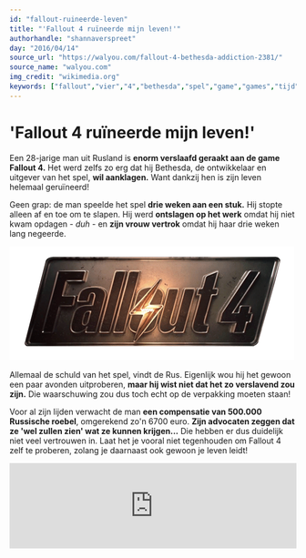 ```yaml
---
id: "fallout-ruineerde-leven"
title: "'Fallout 4 ruïneerde mijn leven!'"
authorhandle: "shannaverspreet"
day: "2016/04/14"
source_url: "https://walyou.com/fallout-4-bethesda-addiction-2381/"
source_name: "walyou.com"
img_credit: "wikimedia.org"
keywords: ["fallout","vier","4","bethesda","spel","game","games","tijd","veel","te","verspillen","verspilling","leven","Rusland","Rus","Russische","man"]
---
```

# 'Fallout 4 ruïneerde mijn leven!'
Een 28-jarige man uit Rusland is **enorm verslaafd geraakt aan de game Fallout 4.** Het werd zelfs zo erg dat hij Bethesda, de ontwikkelaar en uitgever van het spel, **wil aanklagen.** Want dankzij hen is zijn leven helemaal geruïneerd!

Geen grap: de man speelde het spel **drie weken aan een stuk.** Hij stopte alleen af en toe om te slapen. Hij werd **ontslagen op het werk** omdat hij niet kwam opdagen - _duh_ - en **zijn vrouw vertrok** omdat hij haar drie weken lang negeerde.

![wikimedia.org - het logo van Fallout 4](2.png "Credit: wikimedia.org - het logo van Fallout 4")

Allemaal de schuld van het spel, vindt de Rus. Eigenlijk wou hij het gewoon een paar avonden uitproberen, **maar hij wist niet dat het zo verslavend zou zijn.** Die waarschuwing zou dus toch echt op de verpakking moeten staan!

Voor al zijn lijden verwacht de man **een compensatie van 500.000 Russische roebel**, omgerekend zo'n 6700 euro. **Zijn advocaten zeggen dat ze 'wel zullen zien' wat ze kunnen krijgen...** Die hebben er dus duidelijk niet veel vertrouwen in. Laat het je vooral niet tegenhouden om Fallout 4 zelf te proberen, zolang je daarnaast ook gewoon je leven leidt!

<iframe width="100%" src="https://www.youtube.com/embed/GE2BkLqMef4" frameborder="0" allowfullscreen></iframe>